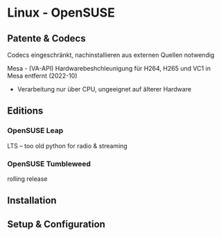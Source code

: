 # Linux - OpenSUSE

## Patente & Codecs

Codecs eingeschränkt, nachinstallieren aus externen Quellen notwendig

Mesa - (VA-API) Hardwarebeshchleunigung für H264, H265 und VC1 in Mesa entfernt (2022-10)
- Verarbeitung nur über CPU, ungeeignet auf älterer Hardware

## Editions

### OpenSUSE Leap

LTS – too old python for radio & streaming

### OpenSUSE Tumbleweed

rolling release

## Installation


## Setup & Configuration
